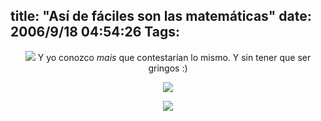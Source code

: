 title: "Así de fáciles son las matemáticas"
date: 2006/9/18 04:54:26
Tags: 
---
<p align="center"><img src="http://damog.net/files/misc/matematicas2.jpg"/>
Y yo conozco <em>mais</em> que contestarían lo mismo. Y sin tener que ser gringos :)
</p>
<p align="center"><img src="http://damog.net/files/misc/matematicas3.jpg"/></p>
<p align="center"><img src="http://static.flickr.com/80/220846761_5f1938fce9_m.jpg"/></p>
